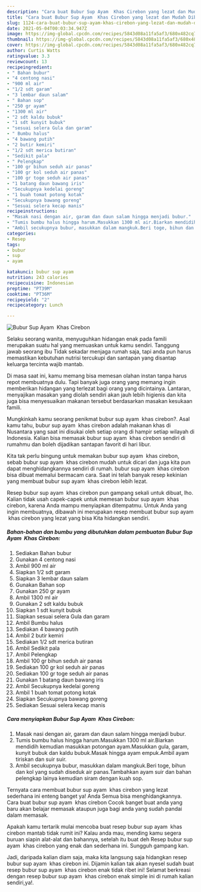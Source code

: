```yaml
---
description: "Cara buat Bubur Sup Ayam  Khas Cirebon yang lezat dan Mudah Dibuat"
title: "Cara buat Bubur Sup Ayam  Khas Cirebon yang lezat dan Mudah Dibuat"
slug: 1124-cara-buat-bubur-sup-ayam-khas-cirebon-yang-lezat-dan-mudah-dibuat
date: 2021-05-04T00:03:34.947Z
image: https://img-global.cpcdn.com/recipes/5843d08a11fa5af3/680x482cq70/bubur-sup-ayam-khas-cirebon-foto-resep-utama.jpg
thumbnail: https://img-global.cpcdn.com/recipes/5843d08a11fa5af3/680x482cq70/bubur-sup-ayam-khas-cirebon-foto-resep-utama.jpg
cover: https://img-global.cpcdn.com/recipes/5843d08a11fa5af3/680x482cq70/bubur-sup-ayam-khas-cirebon-foto-resep-utama.jpg
author: Curtis Watts
ratingvalue: 3.3
reviewcount: 13
recipeingredient:
- " Bahan bubur"
- "4 centong nasi"
- "900 ml air"
- "1/2 sdt garam"
- "3 lembar daun salam"
- " Bahan sop"
- "250 gr ayam"
- "1300 ml air"
- "2 sdt kaldu bubuk"
- "1 sdt kunyit bubuk"
- "sesuai selera Gula dan garam"
- " Bumbu halus"
- "4 bawang putih"
- "2 butir kemiri"
- "1/2 sdt merica butiran"
- "Sedikit pala"
- " Pelengkap"
- "100 gr bihun seduh air panas"
- "100 gr kol seduh air panas"
- "100 gr toge seduh air panas"
- "1 batang daun bawang iris"
- "Secukupnya kedelai goreng"
- "1 buah tomat potong kotak"
- "Secukupnya bawang goreng"
- "Sesuai selera kecap manis"
recipeinstructions:
- "Masak nasi dengan air, garam dan daun salam hingga menjadi bubur."
- "Tumis bumbu halus hingga harum.Masukkan 1300 ml air.Biarkan mendidih kemudian masukkan potongan ayam.Masukkan gula, garam, kunyit bubuk dan kaldu bubuk.Masak hingga ayam empuk.Ambil ayam tiriskan dan suir suir."
- "Ambil secukupnya bubur, masukkan dalam mangkuk.Beri toge, bihun dan kol yang sudah diseduk air panas.Tambahkan ayam suir dan bahan pelengkap lainya kemudian siram dengan kuah sop."
categories:
- Resep
tags:
- bubur
- sup
- ayam

katakunci: bubur sup ayam 
nutrition: 243 calories
recipecuisine: Indonesian
preptime: "PT39M"
cooktime: "PT36M"
recipeyield: "2"
recipecategory: Lunch

---
```



![Bubur Sup Ayam  Khas Cirebon](https://img-global.cpcdn.com/recipes/5843d08a11fa5af3/680x482cq70/bubur-sup-ayam-khas-cirebon-foto-resep-utama.jpg)

Selaku seorang wanita, menyuguhkan hidangan enak pada famili merupakan suatu hal yang memuaskan untuk kamu sendiri. Tanggung jawab seorang ibu Tidak sekadar menjaga rumah saja, tapi anda pun harus memastikan kebutuhan nutrisi tercukupi dan santapan yang disantap keluarga tercinta wajib mantab.

Di masa  saat ini, kamu memang bisa memesan olahan instan tanpa harus repot membuatnya dulu. Tapi banyak juga orang yang memang ingin memberikan hidangan yang terlezat bagi orang yang dicintainya. Lantaran, menyajikan masakan yang diolah sendiri akan jauh lebih higienis dan kita juga bisa menyesuaikan makanan tersebut berdasarkan masakan kesukaan famili. 



Mungkinkah kamu seorang penikmat bubur sup ayam  khas cirebon?. Asal kamu tahu, bubur sup ayam  khas cirebon adalah makanan khas di Nusantara yang saat ini disukai oleh setiap orang di hampir setiap wilayah di Indonesia. Kalian bisa memasak bubur sup ayam  khas cirebon sendiri di rumahmu dan boleh dijadikan santapan favorit di hari libur.

Kita tak perlu bingung untuk memakan bubur sup ayam  khas cirebon, sebab bubur sup ayam  khas cirebon mudah untuk dicari dan juga kita pun dapat menghidangkannya sendiri di rumah. bubur sup ayam  khas cirebon bisa dibuat memalui bermacam cara. Saat ini telah banyak resep kekinian yang membuat bubur sup ayam  khas cirebon lebih lezat.

Resep bubur sup ayam  khas cirebon pun gampang sekali untuk dibuat, lho. Kalian tidak usah capek-capek untuk memesan bubur sup ayam  khas cirebon, karena Anda mampu menyiapkan ditempatmu. Untuk Anda yang ingin membuatnya, dibawah ini merupakan resep membuat bubur sup ayam  khas cirebon yang lezat yang bisa Kita hidangkan sendiri.

<!--inarticleads1-->

##### Bahan-bahan dan bumbu yang dibutuhkan dalam pembuatan Bubur Sup Ayam  Khas Cirebon:

1. Sediakan  Bahan bubur
1. Gunakan 4 centong nasi
1. Ambil 900 ml air
1. Siapkan 1/2 sdt garam
1. Siapkan 3 lembar daun salam
1. Gunakan  Bahan sop
1. Gunakan 250 gr ayam
1. Ambil 1300 ml air
1. Gunakan 2 sdt kaldu bubuk
1. Siapkan 1 sdt kunyit bubuk
1. Siapkan sesuai selera Gula dan garam
1. Ambil  Bumbu halus
1. Sediakan 4 bawang putih
1. Ambil 2 butir kemiri
1. Sediakan 1/2 sdt merica butiran
1. Ambil Sedikit pala
1. Ambil  Pelengkap
1. Ambil 100 gr bihun seduh air panas
1. Sediakan 100 gr kol seduh air panas
1. Sediakan 100 gr toge seduh air panas
1. Gunakan 1 batang daun bawang iris
1. Ambil Secukupnya kedelai goreng
1. Ambil 1 buah tomat potong kotak
1. Siapkan Secukupnya bawang goreng
1. Sediakan Sesuai selera kecap manis




<!--inarticleads2-->

##### Cara menyiapkan Bubur Sup Ayam  Khas Cirebon:

1. Masak nasi dengan air, garam dan daun salam hingga menjadi bubur.
1. Tumis bumbu halus hingga harum.Masukkan 1300 ml air.Biarkan mendidih kemudian masukkan potongan ayam.Masukkan gula, garam, kunyit bubuk dan kaldu bubuk.Masak hingga ayam empuk.Ambil ayam tiriskan dan suir suir.
1. Ambil secukupnya bubur, masukkan dalam mangkuk.Beri toge, bihun dan kol yang sudah diseduk air panas.Tambahkan ayam suir dan bahan pelengkap lainya kemudian siram dengan kuah sop.




Ternyata cara membuat bubur sup ayam  khas cirebon yang lezat sederhana ini enteng banget ya! Anda Semua bisa menghidangkannya. Cara buat bubur sup ayam  khas cirebon Cocok banget buat anda yang baru akan belajar memasak ataupun juga bagi anda yang sudah pandai dalam memasak.

Apakah kamu tertarik mulai mencoba buat resep bubur sup ayam  khas cirebon mantab tidak rumit ini? Kalau anda mau, mending kamu segera buruan siapin alat-alat dan bahannya, setelah itu buat deh Resep bubur sup ayam  khas cirebon yang enak dan sederhana ini. Sungguh gampang kan. 

Jadi, daripada kalian diam saja, maka kita langsung saja hidangkan resep bubur sup ayam  khas cirebon ini. Dijamin kalian tak akan nyesel sudah buat resep bubur sup ayam  khas cirebon enak tidak ribet ini! Selamat berkreasi dengan resep bubur sup ayam  khas cirebon enak simple ini di rumah kalian sendiri,ya!.


